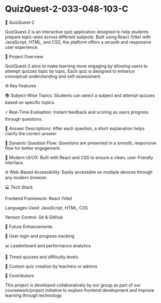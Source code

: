 # QuizQuest-2-033-048-103-C
🧠 QuizQuest-2

QuizQuest-2 is an interactive quiz application designed to help students prepare topic-wise across different subjects. Built using React (Vite) with JavaScript, HTML, and CSS, the platform offers a smooth and responsive user experience.

🎯 Project Overview

QuizQuest-2 aims to make learning more engaging by allowing users to attempt quizzes topic by topic. Each quiz is designed to enhance conceptual understanding and self-assessment.

⚙ Key Features

📚 Subject-Wise Topics: Students can select a subject and attempt quizzes based on specific topics.

⚡ Real-Time Evaluation: Instant feedback and scoring as users progress through questions.

💬 Answer Descriptions: After each question, a short explanation helps clarify the correct answer.

🔄 Dynamic Question Flow: Questions are presented in a smooth, responsive flow for better engagement.

🎨 Modern UI/UX: Built with React and CSS to ensure a clean, user-friendly interface.

🌐 Web-Based Accessibility: Easily accessible on multiple devices through any modern browser.


💻 Tech Stack

Frontend Framework: React (Vite)

Languages Used: JavaScript, HTML, CSS

Version Control: Git & GitHub


🚀 Future Enhancements

🧾 User login and progress tracking

📊 Leaderboard and performance analytics

🧩 Timed quizzes and difficulty levels

🌈 Custom quiz creation by teachers or admins


👥 Contributors

This project is developed collaboratively by our group as part of our coursework/project initiative to explore frontend development and improve learning through technology.

